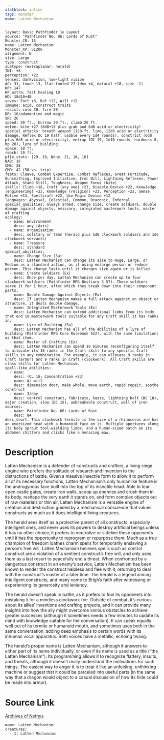 ```yaml
---
statblock: inline
tags: monster
name: Latten Mechanism
---
```

```statblock
layout: Basic Pathfinder 1e Layout
source: "Pathfinder No. 86: Lords of Rust"
Monster_CR: 15
name: Latten Mechanism
Monster_XP: 51200
alignment: N
size: Large
type: construct
subtype: (extraplanar, herald)
INI: +8
perception: +22
senses: darkvision, low-light vision
AC: 31, touch 13, flat-footed 27 (dex +4, natural +18, size -1)
HP: 147
HP_extra: fast healing 10
HD: 18d10+48
saves: Fort +8, Ref +12, Will +12
immune: acid, construct traits
resist: cold 30, fire 30
DR: 10/adamantine and magic
SR: 26
speed: 40 ft., burrow 20 ft., climb 20 ft.
melee: bite +27 (6d8+13 plus grab and 6d8 acid or electricity)
special_attacks: breath weapon (120-ft. line, 12d8 acid or electricity damage, Reflex DC 19 half, usable every 1d4 rounds), constrict (6d8 plus 6d8 acid or electricity), entrap (DC 19, 1d10 rounds, hardness 8, hp 20), lyre of building
space: 10 ft.
reach: 10 ft.
pf1e_stats: [29, 19, None, 21, 18, 16]
BAB: 18
CMB: 28
CMD: 42 (50 vs. trip)
feats: Cleave, Combat Expertise, Combat Reflexes, Great Fortitude, Gunsmithing, Improved Initiative, Iron Will, Lightning Reflexes, Power Attack, Stand Still, Toughness, Weapon Focus (bite)
skills: Climb +18, Craft (any one) +23, Disable Device +22, Knowledge (engineering) +23, Knowledge (religion) +23, Perception +22, Sense Motive +13, Spellcraft +22, Use Magic Device +12
languages: Abyssal, Celestial, Common, Draconic, Infernal
special_qualities: always armed, change size, create soldiers, double damage against objects, emissary, integrated masterwork tools, master of crafting
ecology:
  - name: Environment
    desc: any (Axis)
  - name: Organisation
    desc: solitary or team (herald plus 1d6 clockwork soldiers and 1d6 clockwork servants)
  - name: Treasure
    desc: standard
special_abilities:
  - name: Change Size (Su)
    desc: Latten Mechanism can change its size to Huge, Large, or Medium as a standard action, as if using enlarge person or reduce person. This change lasts until it changes size again or is killed.
  - name: Create Soldiers (Ex)
    desc: Once per day, Latten Mechanism can create up to four clockwork soldiers (Pathfinder RPG Bestiary 3 57). These soldiers serve it for 1 hour, after which they break down into their component parts.
  - name: Double Damage Against Objects (Ex)
    desc: If Latten Mechanism makes a full attack against an object or structure, it deals double damage.
  - name: Integrated Masterwork Tools (Ex)
    desc: Latten Mechanism can extend additional limbs from its body that end in masterwork tools suitable for any Craft skill it has ranks in.
  - name: Lyre of Building (Su)
    desc: Latten Mechanism has all of the abilities of a lyre of building (Pathfinder RPG Core Rulebook 522), with the same limitations as that item.
  - name: Master of Crafting (Ex)
    desc: Latten Mechanism can spend 10 minutes reconfiguring itself to allocate its 18 ranks in the Craft skill to any specific Craft skills in any combination. For example, it can allocate 9 ranks in Craft (armor) and 9 ranks in Craft (clockwork). All Craft skills are class skills for Latten Mechanism.
spell-like_abilities:
  - name:
    desc: (CL 18; Concentration +23)
  - name: At will
    desc: dimension door, make whole, move earth, rapid repair, soothe construct
  - name: 3/day
    desc: control construct, fabricate, haste, lightning bolt (DC 18), major creation, slow (DC 18), unbreakable construct, wall of iron
sources:
  - name: Pathfinder No. 86: Lords of Rust
    desc: 84
desc_short: This clockwork termite is the size of a rhinoceros and has an oversized head with a humanoid face on it. Multiple apertures along its body sprout tool-wielding limbs, and a human-sized hatch on its abdomen chitters and clicks like a menacing maw.
```
# Description
Latten Mechanism is a defender of constructs and crafters, a living siege engine who prefers the solitude of research and invention to the distractions of battle. Given a massive insectile form to allow it to perform all of its necessary functions, Latten Mechanism’s only humanlike feature is the androgynous face built into the top of its insectile head. Able to tear open castle gates, create iron walls, scoop up enemies and crush them in its body, reshape the very earth it stands on, and form complex objects out of raw materials or thin air, Latten Mechanism is a versatile engine of creation and destruction guided by a mechanical conscience that values constructs as much as it does intelligent living creatures.

The herald sees itself as a protective parent of all constructs, especially intelligent ones, and never uses its powers to destroy artificial beings unless it has no other choice; it prefers to neutralize or sideline these opponents until it has the opportunity to reprogram or repurpose them. Much as a true champion of freedom loathes charm spells for temporarily enslaving a person’s free will, Latten Mechanism believes spells such as control construct are a violation of a sentient construct’s free will, and only uses them as a last resort to peacefully end a threat. When confronted by a dangerous construct in an enemy’s service, Latten Mechanism has been known to render the construct helpless and flee with it, returning to deal with the construct’s master at a later time. The herald is a legend among intelligent constructs, and many come to Brigh’s faith after witnessing or experiencing its generosity and leniency.

The herald doesn’t speak in battle, as it prefers to fool its opponents into mistaking it for a mindless clockwork foe. Outside of combat, it’s curious about its allies’ inventions and crafting projects, and it can provide many insights into how the ally might overcome various obstacles to achieve greater successes (although it sometimes needs a few minutes to update its mind with knowledge suitable for the conversation). It can speak equally well out of its termite or humanoid mouth, and sometimes uses both in the same conversation, adding deep emphasis to certain words with its inhuman vocal apparatus. Both voices have a metallic, echoing twang.

The herald’s proper name is Latten Mechanism, although it answers to either part of its name individually, or even if its name is used as a title (“the Latten Mechanism”). Its programming allows it to recognize flattery, insults, and threats, although it doesn’t really understand the motivations for such things. The easiest way to anger it is to treat it like an unfeeling, unthinking machine or suggest that it could be parceled into useful parts (in the same way that a dragon would object to a casual discussion of how its hide could be made into armor).
# Source Link
[Archives of Nethys](https://aonprd.com/MonsterDisplay.aspx?ItemName=Latten%20Mechanism)
```encounter-table
name: Latten Mechanism
creatures:
  - 1: Latten Mechanism
```
